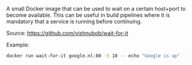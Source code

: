 A small Docker image that can be used to wait on a certain host+port to become available.
This can be useful in build pipelines where it is mandatory that a service is running before continuing.


Source: https://github.com/vishnubob/wait-for-it


Example:
```bash
docker run wait-for-it google.nl:80 -t 10 -- echo "Google is up"
```
